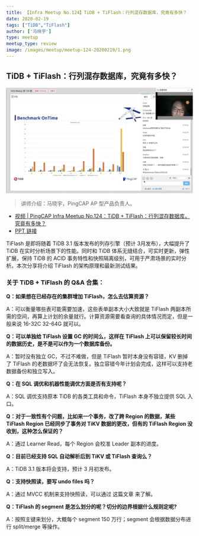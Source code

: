 ```yaml
---
title: 【Infra Meetup No.124】TiDB + TiFlash：行列混存数据库，究竟有多快？
date: 2020-02-19
tags: ["TiDB","TiFlash"]
author: ['马晓宇']
type: meetup
meetup_type: review
image: /images/meetup/meetup-124-20200219/1.png
---
```


## TiDB + TiFlash：行列混存数据库，究竟有多快？

![马晓宇](media/meetup-124-20200219/1.png)

>讲师介绍：马晓宇，PingCAP AP 型产品负责人。

+ [视频 | PingCAP Infra Meetup No.124：TiDB + TiFlash：行列混存数据库，究竟有多快？ ](https://www.bilibili.com/video/BV1L7411A7DJ)
+ [PPT 链接](https://github.com/pingcap/presentations/blob/master/Infra-Meetup/Infra-Meetup-124-maxiaoyu-TiFlash.pdf)

TiFlash 是即将随着 TiDB  3.1 版本发布的列存引擎（预计 3月发布），大幅提升了 TiDB 在实时分析场景下的性能。同时和 TiDB 体系无缝结合，可实时更新，弹性扩展，保持 TiDB 的 ACID 事务特性和快照隔离级别，可用于严肃场景的实时分析。本次分享将介绍 TiFlash 的架构原理和最新测试结果。

### 关于 TiDB + TiFlash 的 Q&A 合集：

**Q：如果想在已经存在的集群增加 TiFlash，怎么去估算资源？**

A：可以衡量哪些表可能需要加速，这些表单副本大小大致就是 TiFlash 两副本所需的空间，再算上计划的余量就行。计算资源需要看查询的具体情况而定，但是一般来说 16-32C 32-64G 就可以。

**Q：可以单独给 TiFlash 设置 GC 的时间么，这样在 TiFlash 上可以保留较长时间的数据历史，是不是可以作为一个数据库备份。**

A：暂时没有独立 GC，不过不难做，但是 TiFlash 暂时本身没有容错，KV 删掉了 TiFlash 的老数据坏了会无法恢复。独立容错今年计划会完成，这样可以支持老数据备份和独立写入。

**Q：在 SQL 调优和机器性能调优方面是否有支持呢？**

A：SQL 调优支持原本 TiDB 的各类工具和命令，TiFlash 本身不独立提供 SQL 入口。

**Q：对于一致性有个问题，比如来一个事务，改了跨 Region 的数据，某些 TiFlash Region 已经同步了事务对 TiKV 数据的更改，但有的 TiFlash Region 没收到，这种怎么保证的？**

A：通过 Learner Read，每个 Region 会校准 Leader 副本的进度。

**Q：目前已经支持 SQL 自动解析后到 TiKV 或 TiFlash 查询么？**

A：TiDB 3.1 版本将会支持，预计 3 月初发布。

**Q：支持快照读，要写 undo files 吗？**

A：通过 MVCC 机制来支持快照读，可以通过 这篇文章 来了解。

**Q：TiFlash 的 segment 是怎么划分的呢？切分的边界根据什么规则定呢?**

A：按照主键来划分，大概每个 segment 150 万行；segment 会根据数据分布进行 split/merge 等操作。